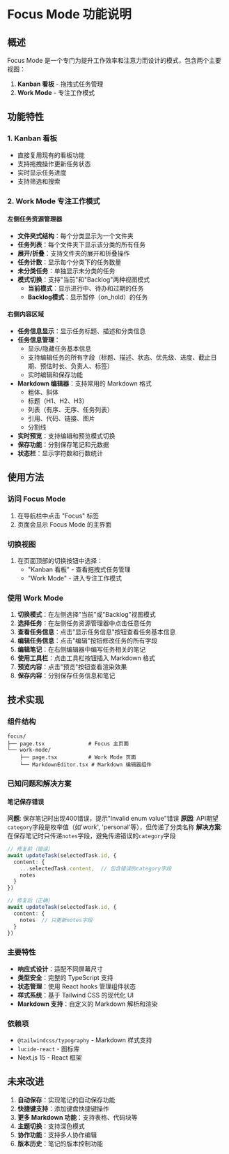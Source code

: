 # Focus Mode 功能说明

## 概述

Focus Mode 是一个专门为提升工作效率和注意力而设计的模式，包含两个主要视图：

1. **Kanban 看板** - 拖拽式任务管理
2. **Work Mode** - 专注工作模式

## 功能特性

### 1. Kanban 看板
- 直接复用现有的看板功能
- 支持拖拽操作更新任务状态
- 实时显示任务进度
- 支持筛选和搜索

### 2. Work Mode 专注工作模式

#### 左侧任务资源管理器
- **文件夹式结构**：每个分类显示为一个文件夹
- **任务列表**：每个文件夹下显示该分类的所有任务
- **展开/折叠**：支持文件夹的展开和折叠操作
- **任务计数**：显示每个分类下的任务数量
- **未分类任务**：单独显示未分类的任务
- **模式切换**：支持"当前"和"Backlog"两种视图模式
  - **当前模式**：显示进行中、待办和过期的任务
  - **Backlog模式**：显示暂停（on_hold）的任务

#### 右侧内容区域
- **任务信息显示**：显示任务标题、描述和分类信息
- **任务信息管理**：
  - 显示/隐藏任务基本信息
  - 支持编辑任务的所有字段（标题、描述、状态、优先级、进度、截止日期、预估时长、负责人、标签）
  - 实时编辑和保存功能
- **Markdown 编辑器**：支持常用的 Markdown 格式
  - 粗体、斜体
  - 标题（H1、H2、H3）
  - 列表（有序、无序、任务列表）
  - 引用、代码、链接、图片
  - 分割线
- **实时预览**：支持编辑和预览模式切换
- **保存功能**：分别保存笔记和元数据
- **状态栏**：显示字符数和行数统计

## 使用方法

### 访问 Focus Mode
1. 在导航栏中点击 "Focus" 标签
2. 页面会显示 Focus Mode 的主界面

### 切换视图
1. 在页面顶部的切换按钮中选择：
   - "Kanban 看板" - 查看拖拽式任务管理
   - "Work Mode" - 进入专注工作模式

### 使用 Work Mode
1. **切换模式**：在左侧选择"当前"或"Backlog"视图模式
2. **选择任务**：在左侧任务资源管理器中点击任意任务
3. **查看任务信息**：点击"显示任务信息"按钮查看任务基本信息
4. **编辑任务信息**：点击"编辑"按钮修改任务的所有字段
5. **编辑笔记**：在右侧编辑器中编写任务相关的笔记
6. **使用工具栏**：点击工具栏按钮插入 Markdown 格式
7. **预览内容**：点击"预览"按钮查看渲染效果
8. **保存内容**：分别保存任务信息和笔记

## 技术实现

### 组件结构
```
focus/
├── page.tsx              # Focus 主页面
└── work-mode/
    ├── page.tsx          # Work Mode 页面
    └── MarkdownEditor.tsx # Markdown 编辑器组件
```

### 已知问题和解决方案

#### 笔记保存错误
**问题**: 保存笔记时出现400错误，提示"Invalid enum value"错误
**原因**: API期望`category`字段是枚举值（如'work', 'personal'等），但传递了分类名称
**解决方案**: 在保存笔记时只传递`notes`字段，避免传递错误的`category`字段

```typescript
// 修复前（错误）
await updateTask(selectedTask.id, { 
  content: { 
    ...selectedTask.content,  // 包含错误的category字段
    notes 
  } 
})

// 修复后（正确）
await updateTask(selectedTask.id, { 
  content: { 
    notes  // 只更新notes字段
  } 
})
```

### 主要特性
- **响应式设计**：适配不同屏幕尺寸
- **类型安全**：完整的 TypeScript 支持
- **状态管理**：使用 React hooks 管理组件状态
- **样式系统**：基于 Tailwind CSS 的现代化 UI
- **Markdown 支持**：自定义的 Markdown 解析和渲染

### 依赖项
- `@tailwindcss/typography` - Markdown 样式支持
- `lucide-react` - 图标库
- Next.js 15 - React 框架

## 未来改进

1. **自动保存**：实现笔记的自动保存功能
2. **快捷键支持**：添加键盘快捷键操作
3. **更多 Markdown 功能**：支持表格、代码块等
4. **主题切换**：支持深色模式
5. **协作功能**：支持多人协作编辑
6. **版本历史**：笔记的版本控制功能
